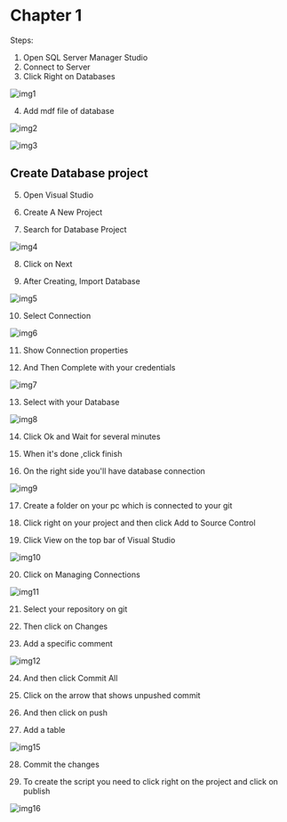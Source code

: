 # Chapter 1

Steps:

1. Open SQL Server Manager Studio
2. Connect to Server
3. Click Right on Databases

![img1](db_demo/1.png)

4. Add mdf file of database


![img2](db_demo/2.png)


![img3](db_demo/3.png)

## Create Database project

5. Open Visual Studio

6. Create A New Project

7. Search for Database Project

![img4](db_demo/4.png)

8. Click on Next

9. After Creating, Import Database 

![img5](db_demo/5.png)

10. Select Connection

![img6](db_demo/6.png)

11. Show Connection properties

12. And Then Complete with your credentials

![img7](db_demo/7.png)

13. Select with your Database

![img8](db_demo/8.png)

14. Click Ok and Wait for several minutes

15. When it's done ,click finish

16. On the right side you'll have database connection

![img9](db_demo/9.png)

17. Create a folder on your pc which is connected to your git 

18. Click right on your project and then click Add to Source Control

19. Click View on the top bar of Visual Studio

![img10](db_demo/10.png)

20. Click on Managing Connections

![img11](db_demo/11.png)

21. Select your repository on git

22. Then click on Changes

23. Add a specific comment

![img12](db_demo/12.png)

24. And then click Commit All

25. Click on the arrow that shows unpushed commit

26. And then click on push

27. Add a table 
    
![img15](db_demo/15.png)

28.  Commit the changes
    
29.  To create the script you need to click right on the project and click on publish 
  
![img16](db_demo/16.png)
